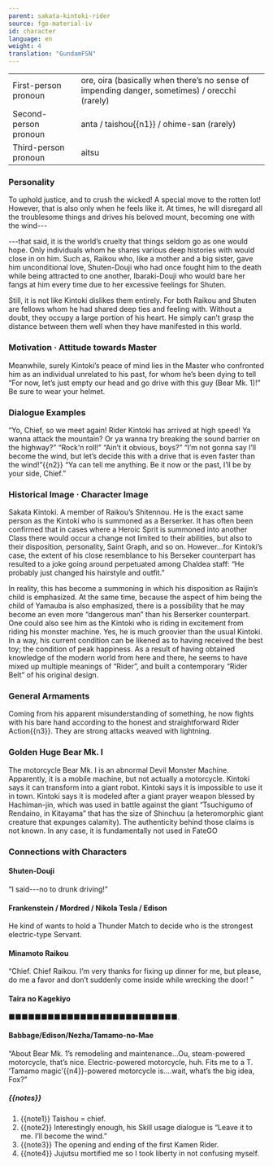 ```yaml
---
parent: sakata-kintoki-rider
source: fgo-material-iv
id: character
language: en
weight: 4
translation: "GundamFSN"
---
```


<table>
  <tr><td>First-person pronoun</td><td>ore, oira (basically when there’s no sense of impending danger, sometimes) / orecchi (rarely)</td></tr>
  <tr><td>Second-person pronoun</td><td>anta / taishou{{n1}} / ohime-san (rarely)</td></tr>
  <tr><td>Third-person pronoun</td><td>aitsu</td></tr>
</table>

### Personality

To uphold justice, and to crush the wicked!
A special move to the rotten lot!
However, that is also only when he feels like it. At times, he will disregard all the troublesome things and drives his beloved mount, becoming one with the wind---

---that said, it is the world’s cruelty that things seldom go as one would hope. Only individuals whom he shares various deep histories with would close in on him. Such as, Raikou who, like a mother and a big sister, gave him unconditional love, Shuten-Douji who had once fought him to the death while being attracted to one another, Ibaraki-Douji who would bare her fangs at him every time due to her excessive feelings for Shuten.

Still, it is not like Kintoki dislikes them entirely. For both Raikou and Shuten are fellows whom he had shared deep ties and feeling with. Without a doubt, they occupy a large portion of his heart. He simply can’t grasp the distance between them well when they have manifested in this world.

### Motivation · Attitude towards Master

Meanwhile, surely Kintoki’s peace of mind lies in the Master who confronted him as an individual unrelated to his past, for whom he’s been dying to tell “For now, let’s just empty our head and go drive with this guy (Bear Mk. 1)!”
Be sure to wear your helmet.

### Dialogue Examples

“Yo, Chief, so we meet again! Rider Kintoki has arrived at high speed! Ya wanna attack the mountain? Or ya wanna try breaking the sound barrier on the highway?”
“Rock’n roll!”
“Ain’t it obvious, boys?”
“I’m not gonna say I’ll become the wind, but let’s decide this with a drive that is even faster than the wind!”{{n2}}
“Ya can tell me anything. Be it now or the past, I’ll be by your side, Chief.”

### Historical Image · Character Image

Sakata Kintoki. A member of Raikou’s Shitennou.
He is the exact same person as the Kintoki who is summoned as a Berserker.
It has often been confirmed that in cases where a Heroic Sprit is summoned into another Class there would occur a change not limited to their abilities, but also to their disposition, personality, Saint Graph, and so on. However…for Kintoki’s case, the extent of his close resemblance to his Berseker counterpart has resulted to a joke going around perpetuated among Chaldea staff: “He probably just changed his hairstyle and outfit.”

In reality, this has become a summoning in which his disposition as Raijin’s child is emphasized.
At the same time, because the aspect of him being the child of Yamauba is also emphasized, there is a possibility that he may become an even more “dangerous man” than his Berserker counterpart.
One could also see him as the Kintoki who is riding in excitement from riding his monster machine.
Yes, he is much groovier than the usual Kintoki.
In a way, his current condition can be likened as to having received the best toy; the condition of peak happiness.
As a result of having obtained knowledge of the modern world from here and there, he seems to have mixed up multiple meanings of “Rider”, and built a contemporary “Rider Belt” of his original design.

### General Armaments

Coming from his apparent misunderstanding of something, he now fights with his bare hand according to the honest and straightforward Rider Action{{n3}}.
They are strong attacks weaved with lightning.

### Golden Huge Bear Mk. I

The motorcycle Bear Mk. I is an abnormal Devil Monster Machine.
Apparently, it is a mobile machine, but not actually a motorcycle.
Kintoki says it can transform into a giant robot.
Kintoki says it is impossible to use it in town.
Kintoki says it is modeled after a giant prayer weapon blessed by Hachiman-jin, which was used in battle against the giant “Tsuchigumo of Rendaino, in Kitayama” that has the size of Shinchuu (a heteromorphic giant creature that expunges calamity).
The authenticity behind those claims is not known.
In any case, it is fundamentally not used in FateGO

### Connections with Characters

#### Shuten-Douji

“I said---no to drunk driving!”

#### Frankenstein / Mordred / Nikola Tesla / Edison

He kind of wants to hold a Thunder Match to decide who is the strongest electric-type Servant.

#### Minamoto Raikou

“Chief. Chief Raikou. I’m very thanks for fixing up dinner for me, but please, do me a favor and don’t suddenly come inside while wrecking the door! ”

#### Taira no Kagekiyo

■■■■■■■■■■■■■■■■■■■■■■■■■■.

#### Babbage/Edison/Nezha/Tamamo-no-Mae

“About Bear Mk. 1’s remodeling and maintenance…Ou, steam-powered motorcycle, that’s nice. Electric-powered motorcycle, huh. Fits me to a T. ‘Tamamo magic’{{n4}}-powered motorcycle is….wait, what’s the big idea, Fox?”

##### {{notes}}

1. {{note1}} Taishou = chief.
2. {{note2}} Interestingly enough, his Skill usage dialogue is “Leave it to me. I’ll become the wind.”
3. {{note3}} The opening and ending of the first Kamen Rider.
4. {{note4}} Jujutsu mortified me so I took liberty in not confusing myself.
